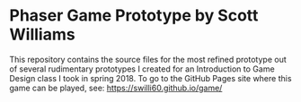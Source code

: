 # Phaser Game Prototype by Scott Williams

This repository contains the source files for the most refined prototype out of several rudimentary prototypes I created for an Introduction to Game Design class I took in spring 2018. To go to the GitHub Pages site where this game can be played, see: https://swilli60.github.io/game/
